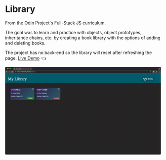 # Library

From [the Odin Project](http://www.theodinproject.com/)'s Full-Stack JS curriculum.

The goal was to learn and practice with objects, object prototypes, inheritance chains, etc. by creating a book library with the options of adding and deleting books.

The project has no back-end so the library will reset after refreshing the page.
[Live Demo](https://kamyar-mazloom.github.io/Library/) :point_left:

![Library Demo](demo/library.gif)
